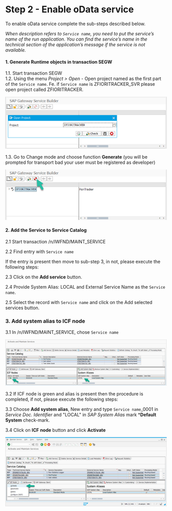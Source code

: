 # Step 2 - Enable oData service

To enable oData service complete the sub-steps described below. 

*When description refers to `Service name`, you need to put the service’s name of the run application. You can find the service’s name in the technical section of the application’s message if the service is not available.*

#### 1. Generate Runtime objects in transaction SEGW

1.1. Start transaction SEGW<br>
1.2. Using the menu *Project > Open* - Open project named as the first part of the `Service name`. Fe. if `Service name` is ZFIORITRACKER_SVR please open project called ZFIORITRACKER.

![](res/segw.png)

1.3. Go to Change mode and choose function **Generate** (you will be prompted for transport bad your user must be registered as developer)

![](res/segw_gen.png)

#### 2. Add the Service to Service Catalog

2.1 Start transaction /n/IWFND/MAINT_SERVICE

2.2 Find entry with `Service name`

If the entry is present then move to sub-step 3, in not, please execute the following steps:

2.3 Click on the **Add service** button.

2.4 Provide System Alias: LOCAL and External Service Name as the `Service name`.

2.5 Select the record with `Service name` and click on the Add selected services button.

### 3. Add system alias to ICF node

3.1 In /n/IWFND/MAINT_SERVICE, chose `Service name`

![](res/maint-service.png)

3.2 If ICF node is green and alias is present then the procedure is completed, if not, please execute the following steps:

3.3 Choose **Add system alias**, New entry and type `Service name`_0001 in *Service Doc. Identifier* and "LOCAL" in *SAP System Alias* mark ***Default System** check-mark.

3.4 Click on **ICF node** button and click **Activate**

![](res/maint-service-icf.png) 